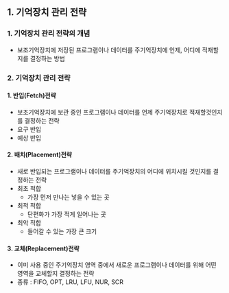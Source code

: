 ## 1. 기억장치 관리 전략
### 1. 기억장치 관리 전략의 개념
- 보조기억장치에 저장된 프로그램이나 데이터를 주기억장치에 언제, 어디에 적재할지를 결정하는 방법

### 2. 기억장치 관리 전략
#### 1. 반입(Fetch)전략
- 보조기억장치에 보관 중인 프로그램이나 데이터를 언제 주기억장치로 적재할것인지를 결정하는 전략
- 요구 반입
- 예상 반입
#### 2. 배치(Placement)전략
- 새로 반입되는 프로그램이나 데이터를 주기억장치의 어디에 위치시킬 것인지를 결정하는 전략
- 최초 적합
  - 가장 먼저 만나는 넣을 수 있는 곳
- 최적 적합
  - 단편화가 가장 적게 일어나는 곳
- 최악 적합
  - 들어갈 수 있는 가장 큰 크기

#### 3. 교체(Replacement)전략
- 이미 사용 중인 주기억장치 영역 중에서 새로운 프로그램이나 데이터를 위해 어떤 영역을 교체할지 결정하는 전략
- 종류 : FIFO, OPT, LRU, LFU, NUR, SCR 